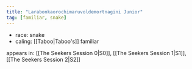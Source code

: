 ```yaml
---
title: "Larabonkaorochimaruvoldemortnagini Junior"
tag: [familiar, snake]
---
```

- race: snake
- caling: [[Taboo|Taboo's]] familiar

appears in: [[The Seekers Session 0|S0]], [[The Seekers Session 1|S1]], [[The Seekers Session 2|S2]]   